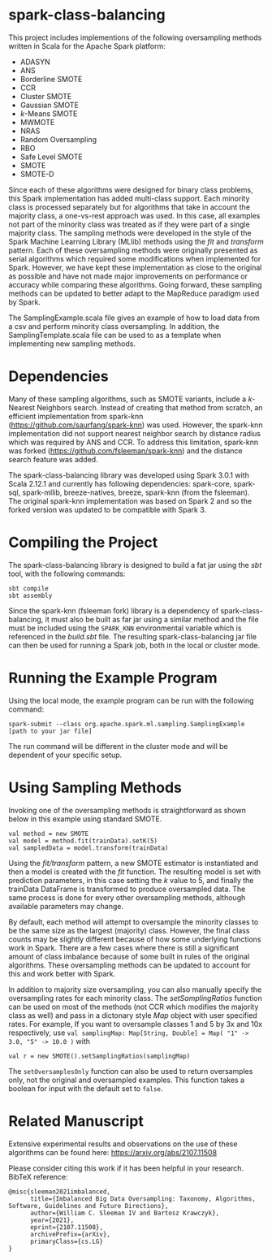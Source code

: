 # spark-class-balancing
This project includes implementions of the following oversampling methods written in Scala for the Apache Spark platform:
* ADASYN
* ANS
* Borderline SMOTE
* CCR
* Cluster SMOTE
* Gaussian SMOTE
* _k_-Means SMOTE
* MWMOTE
* NRAS
* Random Oversampling
* RBO
* Safe Level SMOTE
* SMOTE
* SMOTE-D

Since each of these algorithms were designed for binary class problems, this Spark implementation has added multi-class support. Each minority class is processed separately but for algorithms that take in account the majority class, a one-vs-rest approach was used. In this case, all examples not part of the minority class was treated as if they were part of a single majority class. The sampling methods were developed in the style of the Spark Machine Learning Library (MLlib) methods using the _fit_ and _transform_ pattern. Each of these oversampling methods were originally presented as serial algorithms which required some modifications when implemented for Spark. However, we have kept these implementation as close to the original as possible and have not made major improvements on performance or accuracy while comparing these algorithms. Going forward, these sampling methods can be updated to better adapt to the MapReduce paradigm used by Spark.

The SamplingExample.scala file gives an example of how to load data from a csv and perform minority class oversampling. In addition, the SamplingTemplate.scala file can be used to as a template when implementing new sampling methods.

# Dependencies
Many of these sampling algorithms, such as SMOTE variants, include a _k_-Nearest Neighbors search. Instead of creating that method from scratch, an efficient implementation from spark-knn (https://github.com/saurfang/spark-knn) was used. However, the spark-knn implementation did not support nearest neighbor search by distance radius which was required by ANS and CCR. To address this limitation, spark-knn was forked (https://github.com/fsleeman/spark-knn) and the distance search feature was added. 

The spark-class-balancing library was developed using Spark 3.0.1 with Scala 2.12.1 and currently has following dependencies: spark-core, spark-sql, spark-mllib, breeze-natives, breeze, spark-knn (from the fsleeman). The original spark-knn implementation was based on Spark 2 and so the forked version was updated to be compatible with Spark 3.

# Compiling the Project
The spark-class-balancing library is designed to build a fat jar using the _sbt_ tool, with the following commands:

	sbt compile
	sbt assembly

Since the spark-knn (fsleeman fork) library is a dependency of spark-class-balancing, it must also be built as far jar using a similar method and the file must be included using the `SPARK_KNN` environmental variable which is referenced in the _build.sbt_ file. The resulting spark-class-balancing jar file can then be used for running a Spark job, both in the local or cluster mode.

# Running the Example Program
Using the local mode, the example program can be run with the following command: 

	spark-submit --class org.apache.spark.ml.sampling.SamplingExample [path to your jar file]

The run command will be different in the cluster mode and will be dependent of your specific setup.	

	

# Using Sampling Methods
Invoking one of the oversampling methods is straightforward as shown below in this example using standard SMOTE. 

  	val method = new SMOTE
  	val model = method.fit(trainData).setK(5)
  	val sampledData = model.transform(trainData)

Using the _fit/transform_ pattern, a new SMOTE estimator is instantiated and then a model is created with the _fit_ function. The resulting model is set with prediction parameters, in this case setting the _k_ value to 5, and finally the trainData DataFrame is transformed to produce oversampled data. The same process is done for every other oversampling methods, although available parameters may change.

By default, each method will attempt to oversample the minority classes to be the same size as the largest (majority) class. However, the final class counts may be slightly different because of how some underlying functions work in Spark. There are a few cases where there is still a significant amount of class imbalance because of some built in rules of the original algorithms. These oversampling methods can be updated to account for this and work better with Spark. 

In addition to majority size oversampling, you can also manually specify the oversampling rates for each minority class. The _setSamplingRatios_ function can be used on most of the methods (not CCR which modifies the majority class as well) and pass in a dictonary style _Map_ object with user specified rates. For example, If you want to oversample classes 1 and 5 by 3x and 10x respectively, use `val samplingMap: Map[String, Double] = Map( "1" -> 3.0, "5" -> 10.0 )` with
	
	val r = new SMOTE().setSamplingRatios(samplingMap)
	
The `setOversamplesOnly` function can also be used to return oversamples only, not the original and oversampled examples. This function takes a boolean for input with the default set to `false`.

# Related Manuscript
Extensive experimental results and observations on the use of these algorithms can be found here: https://arxiv.org/abs/2107.11508

Please consider citing this work if it has been helpful in your research. BibTeX reference:
```
@misc{sleeman2021imbalanced,
      title={Imbalanced Big Data Oversampling: Taxonomy, Algorithms, Software, Guidelines and Future Directions}, 
      author={William C. Sleeman IV and Bartosz Krawczyk},
      year={2021},
      eprint={2107.11508},
      archivePrefix={arXiv},
      primaryClass={cs.LG}
}
```
